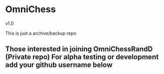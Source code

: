 # OmniChess
v1.0

This is just a archive/backup repo

Those interested in joining OmniChessRandD (Private repo) 
For alpha testing or development add your github username below 
---------------------------------------------------------------



